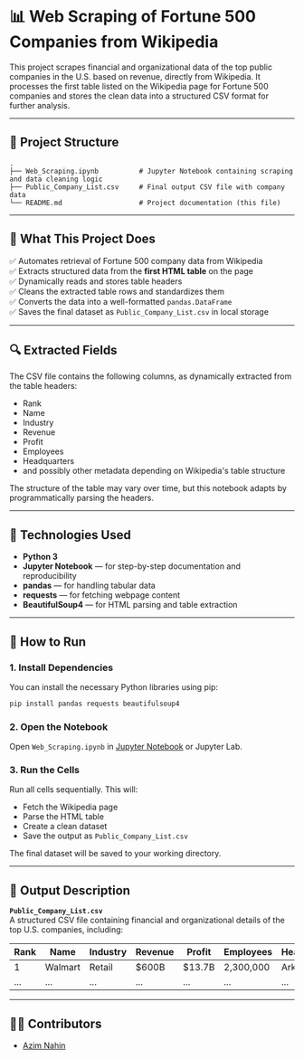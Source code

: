 
# 📊 Web Scraping of Fortune 500 Companies from Wikipedia

This project scrapes financial and organizational data of the top public companies in the U.S. based on revenue, directly from Wikipedia. It processes the first table listed on the Wikipedia page for Fortune 500 companies and stores the clean data into a structured CSV format for further analysis.

---

## 📁 Project Structure

```
.
├── Web_Scraping.ipynb          # Jupyter Notebook containing scraping and data cleaning logic
├── Public_Company_List.csv     # Final output CSV file with company data
└── README.md                   # Project documentation (this file)
```

---

## 📌 What This Project Does

✅ Automates retrieval of Fortune 500 company data from Wikipedia  
✅ Extracts structured data from the **first HTML table** on the page  
✅ Dynamically reads and stores table headers  
✅ Cleans the extracted table rows and standardizes them  
✅ Converts the data into a well-formatted `pandas.DataFrame`  
✅ Saves the final dataset as `Public_Company_List.csv` in local storage

---

## 🔍 Extracted Fields

The CSV file contains the following columns, as dynamically extracted from the table headers:

- Rank
- Name
- Industry
- Revenue
- Profit
- Employees
- Headquarters
- and possibly other metadata depending on Wikipedia's table structure

The structure of the table may vary over time, but this notebook adapts by programmatically parsing the headers.

---

## 🧪 Technologies Used

- **Python 3**
- **Jupyter Notebook** — for step-by-step documentation and reproducibility
- **pandas** — for handling tabular data
- **requests** — for fetching webpage content
- **BeautifulSoup4** — for HTML parsing and table extraction

---

## 🚀 How to Run

### 1. Install Dependencies

You can install the necessary Python libraries using pip:

```bash
pip install pandas requests beautifulsoup4
```

### 2. Open the Notebook

Open `Web_Scraping.ipynb` in [Jupyter Notebook](https://jupyter.org/) or Jupyter Lab.

### 3. Run the Cells

Run all cells sequentially. This will:
- Fetch the Wikipedia page
- Parse the HTML table
- Create a clean dataset
- Save the output as `Public_Company_List.csv`

The final dataset will be saved to your working directory.

---

## 📂 Output Description

**`Public_Company_List.csv`**  
A structured CSV file containing financial and organizational details of the top U.S. companies, including:

| Rank | Name | Industry | Revenue | Profit | Employees | Headquarters |
|------|------|----------|---------|--------|-----------|---------------|
| 1    | Walmart | Retail | $600B   | $13.7B | 2,300,000 | Arkansas      |
| ...  | ...      | ...      | ...     | ...    | ...         | ...           |

---

## 👨‍💻 Contributors
- [Azim Nahin](https://github.com/AzimNahin)
